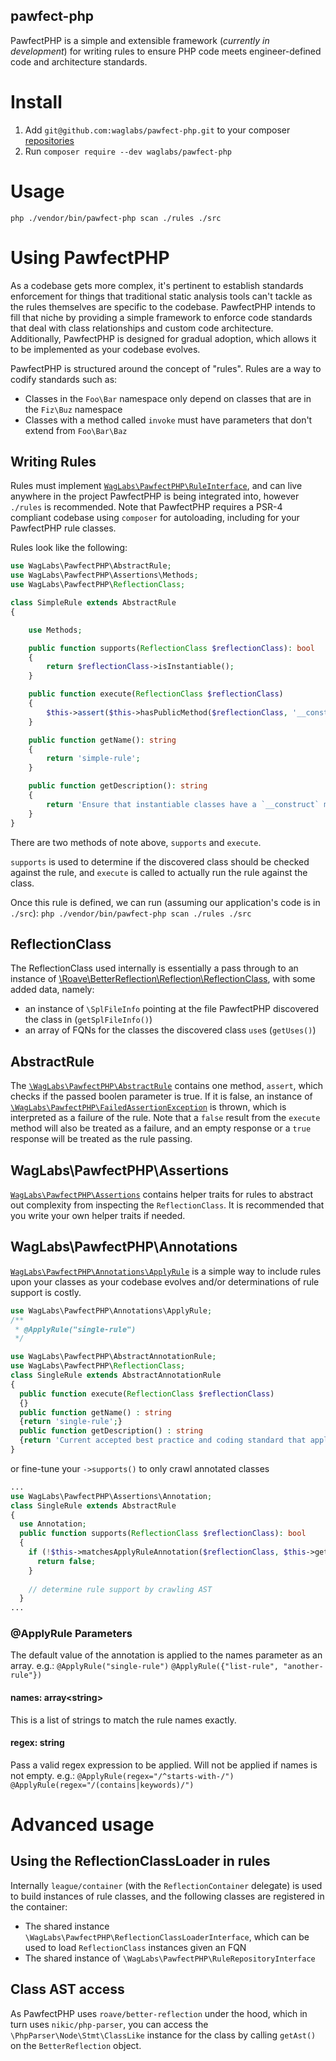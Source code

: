 pawfect-php
-----------

PawfectPHP is a simple and extensible framework (_currently in development_) for writing rules to ensure PHP code meets
engineer-defined code and architecture standards.

# Install
1. Add `git@github.com:waglabs/pawfect-php.git` to your
   composer [repositories](https://getcomposer.org/doc/05-repositories.md#loading-a-package-from-a-vcs-repository)
1. Run `composer require --dev waglabs/pawfect-php`

# Usage

`php ./vendor/bin/pawfect-php scan ./rules ./src`

# Using PawfectPHP

As a codebase gets more complex, it's pertinent to establish standards enforcement for things that traditional static
analysis tools can't tackle as the rules themselves are specific to the codebase. PawfectPHP intends to fill that niche
by providing a simple framework to enforce code standards that deal with class relationships and custom code
architecture. Additionally, PawfectPHP is designed for gradual adoption, which allows it to be implemented as your
codebase evolves.

PawfectPHP is structured around the concept of "rules". Rules are a way to codify standards such as:

- Classes in the `Foo\Bar` namespace only depend on classes that are in the `Fiz\Buz` namespace
- Classes with a method called `invoke` must have parameters that don't extend from `Foo\Bar\Baz`

## Writing Rules

Rules must implement [`WagLabs\PawfectPHP\RuleInterface`](./src/RuleInterface.php), and can live anywhere in the project
PawfectPHP is being integrated into, however `./rules` is recommended. Note that PawfectPHP requires a PSR-4 compliant
codebase using `composer` for autoloading, including for your PawfectPHP rule classes.

Rules look like the following:

```php
use WagLabs\PawfectPHP\AbstractRule;
use WagLabs\PawfectPHP\Assertions\Methods;
use WagLabs\PawfectPHP\ReflectionClass;

class SimpleRule extends AbstractRule
{

    use Methods;

    public function supports(ReflectionClass $reflectionClass): bool
    {
        return $reflectionClass->isInstantiable();
    }

    public function execute(ReflectionClass $reflectionClass)
    {
        $this->assert($this->hasPublicMethod($reflectionClass, '__construct'));
    }

    public function getName(): string
    {
        return 'simple-rule';
    }

    public function getDescription(): string
    {
        return 'Ensure that instantiable classes have a `__construct` method';
    }
}
```

There are two methods of note above, `supports` and `execute`.

`supports` is used to determine if the discovered class should be checked against the rule, and `execute` is called to
actually run the rule against the class.

Once this rule is defined, we can run (assuming our application's code is
in `./src`): `php ./vendor/bin/pawfect-php scan ./rules ./src`

## ReflectionClass

The ReflectionClass used internally is essentially a pass through to an instance
of [\Roave\BetterReflection\Reflection\ReflectionClass](https://github.com/Roave/BetterReflection), with some added
data, namely:

- an instance of `\SplFileInfo` pointing at the file PawfectPHP discovered the class in (`getSplFileInfo()`)
- an array of FQNs for the classes the discovered class `use`s (`getUses()`)

## AbstractRule

The [`\WagLabs\PawfectPHP\AbstractRule`](./src/AbstractRule.php) contains one method, `assert`, which checks if the
passed boolen parameter is true. If it is false, an instance
of [`\WagLabs\PawfectPHP\FailedAssertionException`](src/FailedAssertionException.php) is thrown, which is interpreted as
a failure of the rule. Note that a `false` result from the `execute` method will also be treated as a failure, and an
empty response or a `true` response will be treated as the rule passing.

## WagLabs\PawfectPHP\Assertions

[`WagLabs\PawfectPHP\Assertions`](./src/Assertions) contains helper traits for rules to abstract out complexity from
inspecting the `ReflectionClass`. It is recommended that you write your own helper traits if needed.

## WagLabs\PawfectPHP\Annotations

[`WagLabs\PawfectPHP\Annotations\ApplyRule`](./src/Annotations/ApplyRule.php) is a simple way to include rules upon your
classes as your codebase evolves and/or determinations of rule support is costly.

```php
use WagLabs\PawfectPHP\Annotations\ApplyRule;
/**
 * @ApplyRule("single-rule")
 */
```

```php
use WagLabs\PawfectPHP\AbstractAnnotationRule;
use WagLabs\PawfectPHP\ReflectionClass;
class SingleRule extends AbstractAnnotationRule
{
  public function execute(ReflectionClass $reflectionClass)
  {}
  public function getName() : string
  {return 'single-rule';}
  public function getDescription() : string
  {return 'Current accepted best practice and coding standard that applies to our codebase.';}
}
```

or fine-tune your `->supports()` to only crawl annotated classes

```php
...
use WagLabs\PawfectPHP\Assertions\Annotation;
class SingleRule extends AbstractRule
{
  use Annotation;
  public function supports(ReflectionClass $reflectionClass): bool
  {
    if (!$this->matchesApplyRuleAnnotation($reflectionClass, $this->getName())) {
      return false;
    }
    
    // determine rule support by crawling AST
  }
...
```

### @ApplyRule Parameters
The default value of the annotation is applied to the names parameter as an array.
e.g.: `@ApplyRule("single-rule")` `@ApplyRule({"list-rule", "another-rule"})`
#### names: array\<string\>
This is a list of strings to match the rule names exactly.
#### regex: string
Pass a valid regex expression to be applied. Will not be applied if names is not empty.
e.g.: `@ApplyRule(regex="/^starts-with-/")` `@ApplyRule(regex="/(contains|keywords)/")`

# Advanced usage

## Using the ReflectionClassLoader in rules

Internally `league/container` (with the `ReflectionContainer` delegate) is used to build instances of rule classes, and
the following classes are registered in the container:

- The shared instance `\WagLabs\PawfectPHP\ReflectionClassLoaderInterface`, which can be used to load `ReflectionClass`
  instances given an FQN
- The shared instance of `\WagLabs\PawfectPHP\RuleRepositoryInterface`

## Class AST access

As PawfectPHP uses `roave/better-reflection` under the hood, which in turn uses `nikic/php-parser`, you can access the
`\PhpParser\Node\Stmt\ClassLike` instance for the class by calling `getAst()` on the `BetterReflection` object. 
